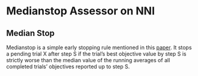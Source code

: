 Medianstop Assessor on NNI
===

## Median Stop

Medianstop is a simple early stopping rule mentioned in this [paper](https://static.googleusercontent.com/media/research.google.com/en//pubs/archive/46180.pdf). It stops a pending trial X after step S if the trial’s best objective value by step S is strictly worse than the median value of the running averages of all completed trials’ objectives reported up to step S.